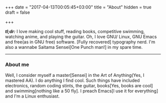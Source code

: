 +++
date = "2017-04-13T00:05:45+03:00"
title = "About"
hidden = true
draft = false

+++

___tl;dr:___ I love making cool stuff, reading books, competitive swimming, watching anime, and playing the guitar. Oh, I love GNU/ Linux, GNU Emacs and free(as in GNU free) software. [Fully recovered] typography nerd. I'm also a wannabe Saitama Sensei[One Punch man!] in my spare time.

***

### About me
Well, I consider myself a master[Sensei] in the Art of Anything(Yes, I mastered AA). I do anything I find cool. Such things have included electronics, random coding stints, the guitar, books[Yes, books are cool] and swimming[nothing like a 50 fly]. I preach Emacs[I use it for everything] and I'm a Linux enthusiast.
